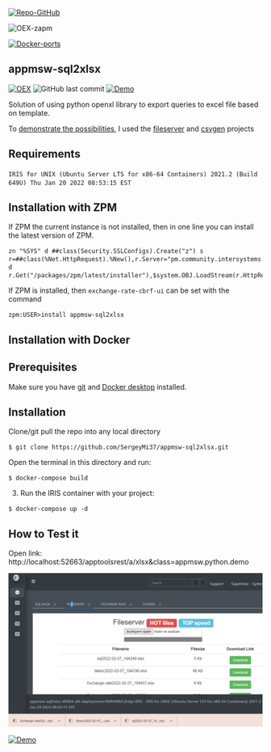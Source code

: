 [![Repo-GitHub](https://img.shields.io/badge/dynamic/xml?color=gold&label=GitHub%20module.xml&prefix=ver.&query=%2F%2FVersion&url=https%3A%2F%2Fraw.githubusercontent.com%2Fsergeymi37%2Fappmsw-sql2xlsx%2Fmaster%2Fmodule.xml)](https://raw.githubusercontent.com/sergeymi37/appmsw-sql2xlsx/master/module.xml)
 
![OEX-zapm](https://img.shields.io/badge/dynamic/json?url=https:%2F%2Fpm.community.intersystems.com%2Fpackages%2Fappmsw-sql2xlsx%2F&label=ZPM-pm.community.intersystems.com&query=$.version&color=green&prefix=appmsw-sql2xlsx)
 
[![Docker-ports](https://img.shields.io/badge/dynamic/yaml?color=blue&label=docker-compose&prefix=ports%20-%20&query=%24.services.iris.ports&url=https%3A%2F%2Fraw.githubusercontent.com%2Fsergeymi37%2Fappmsw-sql2xlsx%2Fmaster%2Fdocker-compose.yml)](https://raw.githubusercontent.com/sergeymi37/appmsw-sql2xlsx/master/docker-compose.yml)
 
<!--![](https://raw.githubusercontent.com/SergeyMi37/appmsw-sql2xlsx/master/doc/favicon.png)-->
 
 ## appmsw-sql2xlsx

 [![OEX](https://img.shields.io/badge/Available%20on-Intersystems%20Open%20Exchange-00b2a9.svg)](https://openexchange.intersystems.com/package/appmsw-sql2xlsx)
 <img alt="GitHub last commit" src="https://img.shields.io/github/last-commit/SergeyMi37/appmsw-sql2xlsx">
 [![Demo](https://img.shields.io/badge/Demo%20on-GCR-black)](https://appmsw-sql2xlsx.demo.community.intersystems.com/apptoolsrest/a/rate&class=appmsw.python.demo#)

 Solution of using python openxl library to export queries to excel file based on template.
 
 To [demonstrate the possibilities](https://appmsw-sql2xlsx.demo.community.intersystems.com/apptoolsrest/a/xlsx&class=appmsw.python.demo), I used the [fileserver](https://openexchange.intersystems.com/package/Cache-FileServer) and [csvgen](https://openexchange.intersystems.com/package/csvgen) projects
 
## Requirements

`IRIS for UNIX (Ubuntu Server LTS for x86-64 Containers) 2021.2 (Build 649U) Thu Jan 20 2022 08:53:15 EST`

## Installation with ZPM

If ZPM the current instance is not installed, then in one line you can install the latest version of ZPM.
```
zn "%SYS" d ##class(Security.SSLConfigs).Create("z") s r=##class(%Net.HttpRequest).%New(),r.Server="pm.community.intersystems.com",r.SSLConfiguration="z" d r.Get("/packages/zpm/latest/installer"),$system.OBJ.LoadStream(r.HttpResponse.Data,"c")
```
If ZPM is installed, then `exchange-rate-cbrf-ui` can be set with the command
```
zpm:USER>install appmsw-sql2xlsx
```
## Installation with Docker

## Prerequisites
Make sure you have [git](https://git-scm.com/book/en/v2/Getting-Started-Installing-Git) and [Docker desktop](https://www.docker.com/products/docker-desktop) installed.

## Installation
Clone/git pull the repo into any local directory

```
$ git clone https://github.com/SergeyMi37/appmsw-sql2xlsx.git
```

Open the terminal in this directory and run:

```
$ docker-compose build
```

3. Run the IRIS container with your project:

```
$ docker-compose up -d
```

## How to Test it 
Open link: http://localhost:52663/apptoolsrest/a/xlsx&class=appmsw.python.demo

![Link](https://raw.githubusercontent.com/sergeymi37/appmsw-sql2xlsx/master/doc/Screenshot_1.png)

[![Demo](https://img.shields.io/badge/Demo%20on-GCR-black)](https://appmsw-sql2xlsx.demo.community.intersystems.com/apptoolsrest/a/xlsx&class=appmsw.python.demo)
